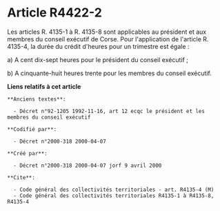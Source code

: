 # Article R4422-2

Les articles R. 4135-1 à R. 4135-8 sont applicables au président et aux membres du conseil exécutif de Corse. Pour
l'application de l'article R. 4135-4, la durée du crédit d'heures pour un trimestre est égale :

a) A cent dix-sept heures pour le président du conseil exécutif ;

b) A cinquante-huit heures trente pour les membres du conseil exécutif.

**Liens relatifs à cet article**

	**Anciens textes**:

	  - Décret n°92-1205 1992-11-16, art 12 ecqc le président et les membres du conseil exécutif

	**Codifié par**:

	  - Décret n°2000-318 2000-04-07

	**Créé par**:

	  - Décret n°2000-318 2000-04-07 jorf 9 avril 2000

	**Cite**:

	  - Code général des collectivités territoriales - art. R4135-4 (M)
	  - Code général des collectivités territoriales R4135-1 à R4135-8, R4135-4
